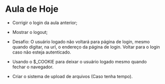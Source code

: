 <h1>Aula de Hoje</h1>

- Corrigir o login da aula anterior;
- Mostrar o logout;

- Desafio: O usuário logado não voltará para página de login, mesmo quando digitar, na url, o endereço da página de login. Voltar para o login caso não esteja autenticado.

- Usando o $_COOKIE para deixar o usuário logado mesmo quando fechar o navegador.

- Criar o sistema de upload de arquivos (Caso tenha tempo).